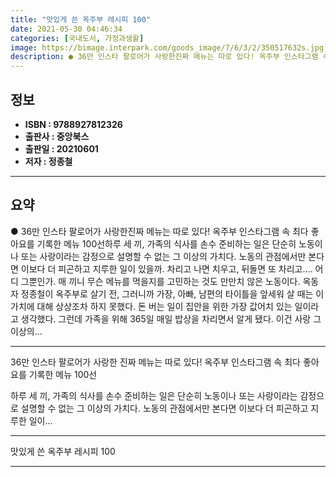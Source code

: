 ```yaml
---
title: "맛있게 쓴 옥주부 레시피 100"
date: 2021-05-30 04:46:34
categories: [국내도서, 가정과생활]
image: https://bimage.interpark.com/goods_image/7/6/3/2/350517632s.jpg
description: ● 36만 인스타 팔로어가 사랑한진짜 메뉴는 따로 있다! 옥주부 인스타그램 속 최다 좋아요를 기록한 메뉴 100선하루 세 끼, 가족의 식사를 손수 준비하는 일은 단순히 노동이나 또는 사랑이라는 감정으로 설명할 수 없는 그 이상의 가치다. 노동의 관점에서만 본다면 이보다 더 피곤하고 지
---
```


## **정보**

- **ISBN : 9788927812326**
- **출판사 : 중앙북스**
- **출판일 : 20210601**
- **저자 : 정종철**

------



## **요약**

●  36만 인스타 팔로어가 사랑한진짜 메뉴는 따로 있다! 옥주부 인스타그램 속 최다 좋아요를 기록한 메뉴 100선하루 세 끼, 가족의 식사를 손수 준비하는 일은 단순히 노동이나 또는 사랑이라는 감정으로 설명할 수 없는 그 이상의 가치다. 노동의 관점에서만 본다면 이보다 더 피곤하고 지루한 일이 있을까. 차리고 나면 치우고, 뒤돌면 또 차리고…. 어디 그뿐인가. 매 끼니 무슨 메뉴를 먹을지를 고민하는 것도 만만치 않은 노동이다. 옥동자 정종철이 옥주부로 살기 전, 그러니까 가장, 아빠, 남편의 타이틀을 앞세워 살 때는 이 가치에 대해 상상조차 하지 못했다. 돈 버는 일이 집안을 위한 가장 값어치 있는 일이라고 생각했다. 그런데 가족을 위해 365일 매일 밥상을 차리면서 알게 됐다. 이건 사랑 그 이상의...

------

36만 인스타 팔로어가 사랑한 진짜 메뉴는 따로 있다!
옥주부 인스타그램 속 최다 좋아요를 기록한 메뉴 100선

하루 세 끼, 가족의 식사를 손수 준비하는 일은 단순히 노동이나 또는 사랑이라는 감정으로 설명할 수 없는 그 이상의 가치다. 노동의 관점에서만 본다면 이보다 더 피곤하고 지루한 일이... 

------


맛있게 쓴 옥주부 레시피 100 

------


